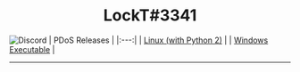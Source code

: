 <h1 align="center">LockT#3341</h1>

![Discord](https://discordapp.com/api/guilds/763890366247993364/widget.png?style=banner2)
| PDoS Releases |
|:---:|
| [Linux (with Python 2)](https://github.com/LockT19/PDoS/releases/download/linux/PDoS_Linux.py)  |
| [Windows Executable](https://github.com/LockT19/PDoS/releases/download/linux/PDoS_Windows.exe)  |

---


